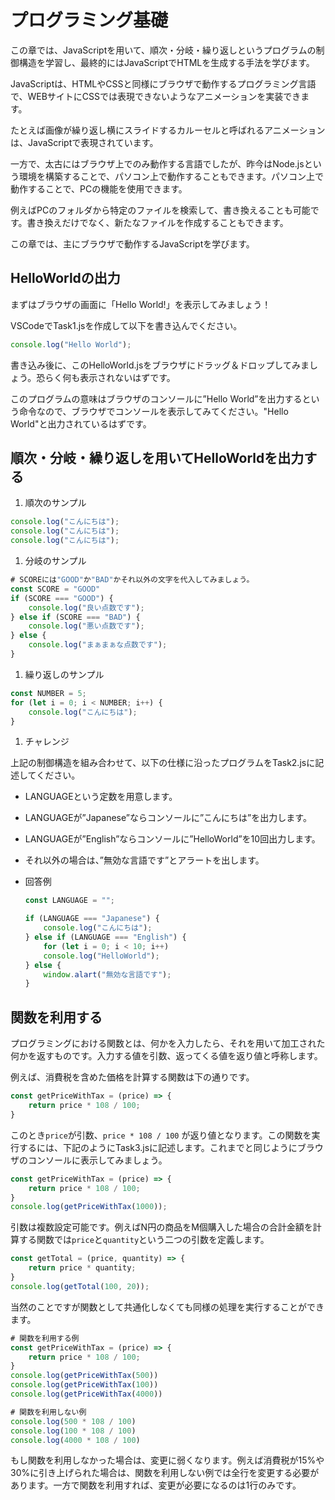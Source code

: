 # プログラミング基礎
この章では、JavaScriptを用いて、順次・分岐・繰り返しというプログラムの制御構造を学習し、最終的にはJavaScriptでHTMLを生成する手法を学びます。

JavaScriptは、HTMLやCSSと同様にブラウザで動作するプログラミング言語で、WEBサイトにCSSでは表現できないようなアニメーションを実装できます。

たとえば画像が繰り返し横にスライドするカルーセルと呼ばれるアニメーションは、JavaScriptで表現されています。

一方で、太古にはブラウザ上でのみ動作する言語でしたが、昨今はNode.jsという環境を構築することで、パソコン上で動作することもできます。パソコン上で動作することで、PCの機能を使用できます。

例えばPCのフォルダから特定のファイルを検索して、書き換えることも可能です。書き換えだけでなく、新たなファイルを作成することもできます。

この章では、主にブラウザで動作するJavaScriptを学びます。

## HelloWorldの出力

まずはブラウザの画面に「Hello World!」を表示してみましょう！

VSCodeでTask1.jsを作成して以下を書き込んでください。

```jsx
console.log("Hello World");
```

書き込み後に、このHelloWorld.jsをブラウザにドラッグ＆ドロップしてみましょう。恐らく何も表示されないはずです。

このプログラムの意味はブラウザのコンソールに”Hello World”を出力するという命令なので、ブラウザでコンソールを表示してみてください。"Hello World"と出力されているはずです。

## 順次・分岐・繰り返しを用いてHelloWorldを出力する

1. 順次のサンプル

```jsx
console.log("こんにちは");
console.log("こんにちは");
console.log("こんにちは");
```

1. 分岐のサンプル

```jsx
# SCOREには"GOOD"か"BAD"かそれ以外の文字を代入してみましょう。
const SCORE = "GOOD"
if (SCORE === "GOOD") {
	console.log("良い点数です");
} else if (SCORE === "BAD") {
	console.log("悪い点数です");
} else {
	console.log("まぁまぁな点数です");
}
```

1. 繰り返しのサンプル

```jsx
const NUMBER = 5;
for (let i = 0; i < NUMBER; i++) {
	console.log("こんにちは");
}
```

1. チャレンジ

上記の制御構造を組み合わせて、以下の仕様に沿ったプログラムをTask2.jsに記述してください。

- LANGUAGEという定数を用意します。
- LANGUAGEが”Japanese”ならコンソールに”こんにちは”を出力します。
- LANGUAGEが”English”ならコンソールに”HelloWorld”を10回出力します。
- それ以外の場合は、”無効な言語です”とアラートを出します。
- 回答例
    
    ```jsx
    const LANGUAGE = "";
    
    if (LANGUAGE === "Japanese") {
    	console.log("こんにちは");
    } else if (LANGUAGE === "English") {
    	for (let i = 0; i < 10; i++)
    	console.log("HelloWorld");
    } else {
    	window.alart("無効な言語です");
    }
    ```
    

## 関数を利用する

プログラミングにおける関数とは、何かを入力したら、それを用いて加工された何かを返すものです。入力する値を引数、返ってくる値を返り値と呼称します。

例えば、消費税を含めた価格を計算する関数は下の通りです。

```jsx
const getPriceWithTax = (price) => {
	return price * 108 / 100;
}
```

このとき`price`が引数、`price * 108 / 100` が返り値となります。この関数を実行するには、下記のようにTask3.jsに記述します。これまでと同じようにブラウザのコンソールに表示してみましょう。

```jsx
const getPriceWithTax = (price) => {
	return price * 108 / 100;
}
console.log(getPriceWithTax(1000));

```

引数は複数設定可能です。例えばN円の商品をM個購入した場合の合計金額を計算する関数では`price`と`quantity`という二つの引数を定義します。

```jsx
const getTotal = (price, quantity) => {
	return price * quantity;
}
console.log(getTotal(100, 20));
```

当然のことですが関数として共通化しなくても同様の処理を実行することができます。

```js
# 関数を利用する例
const getPriceWithTax = (price) => {
	return price * 108 / 100;
}
console.log(getPriceWithTax(500))
console.log(getPriceWithTax(100))
console.log(getPriceWithTax(4000))

# 関数を利用しない例
console.log(500 * 108 / 100)
console.log(100 * 108 / 100)
console.log(4000 * 108 / 100)
```

もし関数を利用しなかった場合は、変更に弱くなります。例えば消費税が15%や30%に引き上げられた場合は、関数を利用しない例では全行を変更する必要があります。一方で関数を利用すれば、変更が必要になるのは1行のみです。
